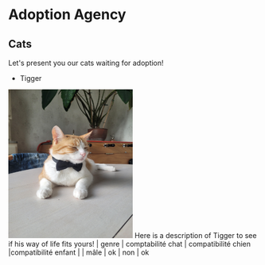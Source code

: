 # Adoption Agency #
## Cats ##
Let's present you our cats waiting for adoption!

- Tigger
 
<img src="./tigrou.jpg" alt="Tigrou" width="250" height="300">  
Here is a description of Tigger to see if his way of life fits yours!
| genre | comptabilité chat | compatibilité chien |compatibilité enfant |
| mâle | ok | non | ok




